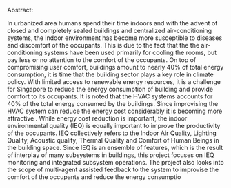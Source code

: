Abstract:


In urbanized area humans spend their time indoors and with the advent of closed
and completely sealed buildings and centralized air-conditioning systems, the indoor
environment has become more susceptible to diseases and discomfort of the occupants.
This is due to the fact that the the air-conditioning systems have been used primarily
for cooling the rooms, but pay less or no attention to the comfort of the occupants.
On top of compromising user comfort, buildings amount to nearly 40% of total energy
consumption, it is time that the building sector plays a key role in climate policy.
With limited access to renewable energy resources, it is a challenge for Singapore to
reduce the energy consumption of building and provide comfort to its occupants. It is
noted that the HVAC systems accounts for 40% of the total energy consumed by the
buildings. Since improvising the HVAC system can reduce the energy cost considerably
it is becoming more attractive . While energy cost reduction is important, the indoor
environmental quality (IEQ) is equally important to improve the productivity of the
occupants. IEQ collectively refers to the Indoor Air Quality, Lighting Quality, Acoustic
quality, Thermal Quality and Comfort of Human Beings in the building space. Since
IEQ is an ensemble of features, which is the result of interplay of many subsystems in
buildings, this project focuses on IEQ monitoring and integrated subsystem operations.
The project also looks into the scope of multi-agent assisted feedback to the system to
improvise the comfort of the occupants and reduce the energy consumptio
